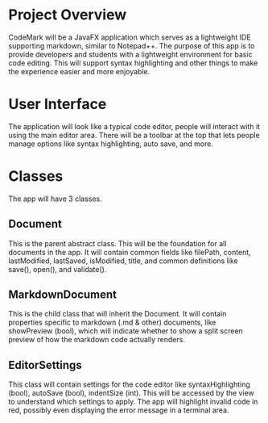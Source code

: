 # Project Overview
CodeMark will be a JavaFX application which serves as a lightweight IDE supporting markdown,
similar to Notepad++. The purpose of this app is to provide developers and students with a
lightweight environment for basic code editing. This will support syntax highlighting and other
things to make the experience easier and more enjoyable.
# User Interface
The application will look like a typical code editor, people will interact with it using the main
editor area. There will be a toolbar at the top that lets people manage options like syntax
highlighting, auto save, and more.
# Classes
The app will have 3 classes.
## Document
This is the parent abstract class. This will be the foundation for all documents in the app. It will
contain common fields like filePath, content, lastModified, lastSaved, isModified, title, and
common definitions like save(), open(), and validate().
## MarkdownDocument
This is the child class that will inherit the Document. It will contain properties specific to
markdown (.md & other) documents, like showPreview (bool), which will indicate whether to
show a split screen preview of how the markdown code actually renders.
## EditorSettings
This class will contain settings for the code editor like syntaxHighlighting (bool), autoSave
(bool), indentSize (int). This will be accessed by the view to understand which settings to apply.
The app will highlight invalid code in red, possibly even displaying the error message in a
terminal area.
